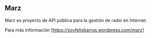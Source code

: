 ## Marz

Marz es proyecto de API pública para la gestión de radio en Internet.

Para más información [https://soyfelixbarros.wordpress.com/marz]
